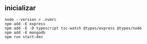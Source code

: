 ## inicializar
    node --version > .nvmrc
    npm add -E express
    npm add -E -D typescript tsc-watch @types/express @types/node
    npm add -E mongodb
    npm run start:dev